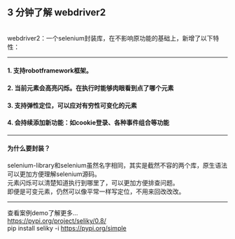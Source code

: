 ## 3 分钟了解 webdriver2

<br>
webdriver2：一个selenium封装库，在不影响原功能的基础上，新增了以下特性：
<hr>

#### 1. 支持robotframework框架。

#### 2. 当前元素会高亮闪烁。在执行时能够肉眼看到点了哪个元素

#### 3. 支持弹性定位，可以应对有穷性可变化的元素

#### 4. 会持续添加新功能：如cookie登录、各种事件组合等功能

<hr>

#### 为什么要封装？

selenium-library和selenium虽然名字相同，其实是截然不容的两个库，原生语法可以更加方便理解selenium源码。<br>
元素闪烁可以清楚知道执行到哪里了，可以更加方便排查问题。<br>
即便是可变元素，仍然可以像平常一样写定位，不用来回改改改。<hr>
查看案例demo了解更多...<br>
https://pypi.org/project/seliky/0.8/ <br>
pip install seliky -i https://pypi.org/simple
